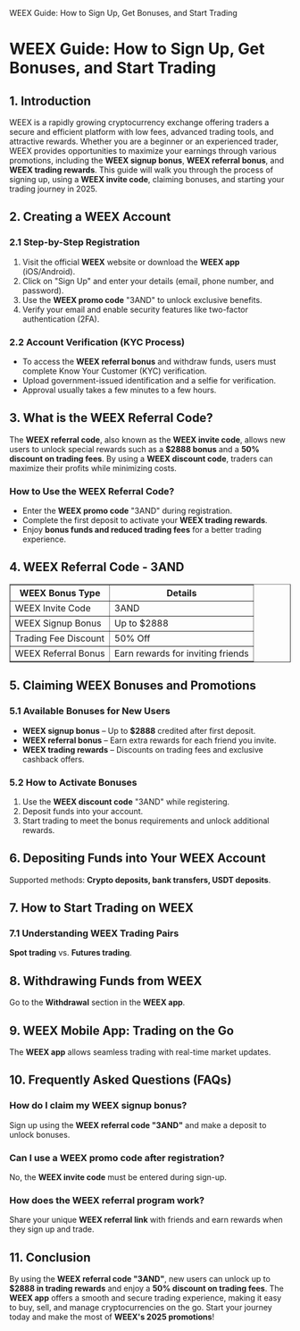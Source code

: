 WEEX Guide: How to Sign Up, Get Bonuses, and Start Trading
<h1>WEEX Guide: How to Sign Up, Get Bonuses, and Start Trading</h1>
<h2>1. Introduction</h2>
<p>WEEX is a rapidly growing cryptocurrency exchange offering traders a secure and efficient platform with low fees, advanced trading tools, and attractive rewards. Whether you are a beginner or an experienced trader, WEEX provides opportunities to maximize your earnings through various promotions, including the <strong>WEEX signup bonus</strong>, <strong>WEEX referral bonus</strong>, and <strong>WEEX trading rewards</strong>. This guide will walk you through the process of signing up, using a <strong>WEEX invite code</strong>, claiming bonuses, and starting your trading journey in 2025.</p>

<h2>2. Creating a WEEX Account</h2>
<h3>2.1 Step-by-Step Registration</h3>
<ol>
    <li>Visit the official <strong>WEEX</strong> website or download the <strong>WEEX app</strong> (iOS/Android).</li>
    <li>Click on "Sign Up" and enter your details (email, phone number, and password).</li>
    <li>Use the <strong>WEEX promo code</strong> "3AND" to unlock exclusive benefits.</li>
    <li>Verify your email and enable security features like two-factor authentication (2FA).</li>
</ol>

<h3>2.2 Account Verification (KYC Process)</h3>
<ul>
    <li>To access the <strong>WEEX referral bonus</strong> and withdraw funds, users must complete Know Your Customer (KYC) verification.</li>
    <li>Upload government-issued identification and a selfie for verification.</li>
    <li>Approval usually takes a few minutes to a few hours.</li>
</ul>

<h2>3. What is the WEEX Referral Code?</h2>
<p>The <strong>WEEX referral code</strong>, also known as the <strong>WEEX invite code</strong>, allows new users to unlock special rewards such as a <strong>$2888 bonus</strong> and a <strong>50% discount on trading fees</strong>. By using a <strong>WEEX discount code</strong>, traders can maximize their profits while minimizing costs.</p>

<h3>How to Use the WEEX Referral Code?</h3>
<ul>
    <li>Enter the <strong>WEEX promo code</strong> "3AND" during registration.</li>
    <li>Complete the first deposit to activate your <strong>WEEX trading rewards</strong>.</li>
    <li>Enjoy <strong>bonus funds and reduced trading fees</strong> for a better trading experience.</li>
</ul>

<h2>4. WEEX Referral Code - 3AND</h2>
<table border="1">
    <tr>
        <th>WEEX Bonus Type</th>
        <th>Details</th>
    </tr>
    <tr>
        <td>WEEX Invite Code</td>
        <td>3AND</td>
    </tr>
    <tr>
        <td>WEEX Signup Bonus</td>
        <td>Up to $2888</td>
    </tr>
    <tr>
        <td>Trading Fee Discount</td>
        <td>50% Off</td>
    </tr>
    <tr>
        <td>WEEX Referral Bonus</td>
        <td>Earn rewards for inviting friends</td>
    </tr>
</table>

<h2>5. Claiming WEEX Bonuses and Promotions</h2>
<h3>5.1 Available Bonuses for New Users</h3>
<ul>
    <li><strong>WEEX signup bonus</strong> – Up to <strong>$2888</strong> credited after first deposit.</li>
    <li><strong>WEEX referral bonus</strong> – Earn extra rewards for each friend you invite.</li>
    <li><strong>WEEX trading rewards</strong> – Discounts on trading fees and exclusive cashback offers.</li>
</ul>

<h3>5.2 How to Activate Bonuses</h3>
<ol>
    <li>Use the <strong>WEEX discount code</strong> "3AND" while registering.</li>
    <li>Deposit funds into your account.</li>
    <li>Start trading to meet the bonus requirements and unlock additional rewards.</li>
</ol>

<h2>6. Depositing Funds into Your WEEX Account</h2>
<p>Supported methods: <strong>Crypto deposits, bank transfers, USDT deposits</strong>.</p>

<h2>7. How to Start Trading on WEEX</h2>
<h3>7.1 Understanding WEEX Trading Pairs</h3>
<p><strong>Spot trading</strong> vs. <strong>Futures trading</strong>.</p>

<h2>8. Withdrawing Funds from WEEX</h2>
<p>Go to the <strong>Withdrawal</strong> section in the <strong>WEEX app</strong>.</p>

<h2>9. WEEX Mobile App: Trading on the Go</h2>
<p>The <strong>WEEX app</strong> allows seamless trading with real-time market updates.</p>

<h2>10. Frequently Asked Questions (FAQs)</h2>
<h3>How do I claim my WEEX signup bonus?</h3>
<p>Sign up using the <strong>WEEX referral code "3AND"</strong> and make a deposit to unlock bonuses.</p>

<h3>Can I use a WEEX promo code after registration?</h3>
<p>No, the <strong>WEEX invite code</strong> must be entered during sign-up.</p>

<h3>How does the WEEX referral program work?</h3>
<p>Share your unique <strong>WEEX referral link</strong> with friends and earn rewards when they sign up and trade.</p>

<h2>11. Conclusion</h2>
<p>By using the <strong>WEEX referral code "3AND"</strong>, new users can unlock up to <strong>$2888 in trading rewards</strong> and enjoy a <strong>50% discount on trading fees</strong>. The <strong>WEEX app</strong> offers a smooth and secure trading experience, making it easy to buy, sell, and manage cryptocurrencies on the go. Start your journey today and make the most of <strong>WEEX's 2025 promotions</strong>!</p>
